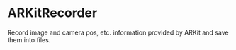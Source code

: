 # ARKitRecorder
Record image and camera pos, etc. information provided by ARKit and save them into files.
